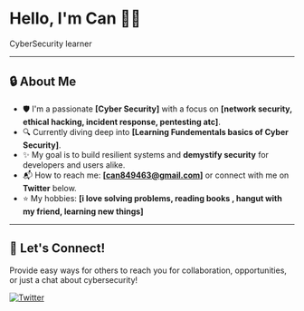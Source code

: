 
  <h1>Hello, I'm Can 🕵️‍♂️</h1>
  <p>CyberSecurity learner</p>
</div>

---

## 🔒 About Me

- 🛡️ I'm a passionate **[Cyber Security]** with a focus on **[network security, ethical hacking, incident response, pentesting atc]**.
- 🔍 Currently diving deep into **[Learning Fundementals basics of Cyber Security]**.
- ✨ My goal is to build resilient systems and **demystify security** for developers and users alike.
- 📬 How to reach me: **[can849463@gmail.com]** or connect with me on **Twitter** below.
- ⭐ My hobbies: **[i love solving problems, reading books , hangut with my friend, learning new things]**

---

## 🔗 Let's Connect!

Provide easy ways for others to reach you for collaboration, opportunities, or just a chat about cybersecurity!

  <a href="[[YourTwitterProfileURL_Optional](https://x.com/adrianshephardN)]">
    <img src="https://img.shields.io/badge/-Twitter-1DA1F2?style=for-the-badge&logo=twitter&logoColor=white" alt="Twitter">
  </a>
